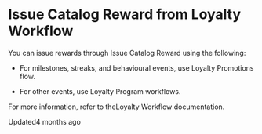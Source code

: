 # Issue Catalog Reward from Loyalty Workflow

You can issue rewards through Issue Catalog Reward using the following:

- For milestones, streaks, and behavioural events, use Loyalty Promotions flow.

- For other events, use Loyalty Program workflows.

For more information, refer to theLoyalty Workflow documentation.

Updated4 months ago